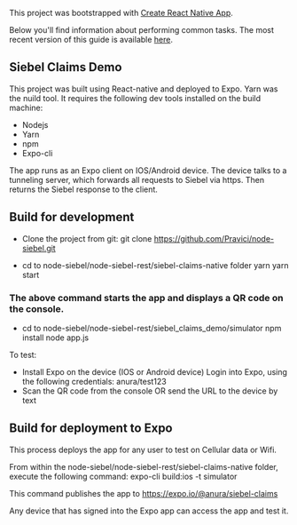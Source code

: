 This project was bootstrapped with [Create React Native App](https://github.com/react-community/create-react-native-app).

Below you'll find information about performing common tasks. The most recent version of this guide is available [here](https://github.com/react-community/create-react-native-app/blob/master/react-native-scripts/template/README.md).

## Siebel Claims Demo

This project was built using React-native and deployed to Expo. Yarn was the nuild tool.
It requires the following dev tools installed on the build machine:
 - Nodejs
 - Yarn
 - npm
 - Expo-cli

 The app runs as an Expo client on IOS/Android device. The device talks to a tunneling server, which forwards all requests to Siebel via https. Then returns the Siebel response to the client.

## Build for development

- Clone the project from git:
git clone https://github.com/Pravici/node-siebel.git

- cd to node-siebel/node-siebel-rest/siebel-claims-native folder
  yarn
  yarn start

### The above command starts the app and displays a QR code on the console.

- cd to node-siebel/node-siebel-rest/siebel_claims_demo/simulator
 npm install
 node app.js

To test:
 - Install Expo on the device (IOS or Android device)
  Login into Expo, using the following credentials:
   anura/test123
 - Scan the QR code from the console OR send the URL to the device by text

 ## Build for deployment to Expo
 This process deploys the app for any user to test on Cellular data or Wifi.

 From within the node-siebel/node-siebel-rest/siebel-claims-native folder, execute the following command:
 expo-cli build:ios -t simulator

 This command publishes the app to https://expo.io/@anura/siebel-claims

 Any device that has signed into the Expo app can access the app and test it.
